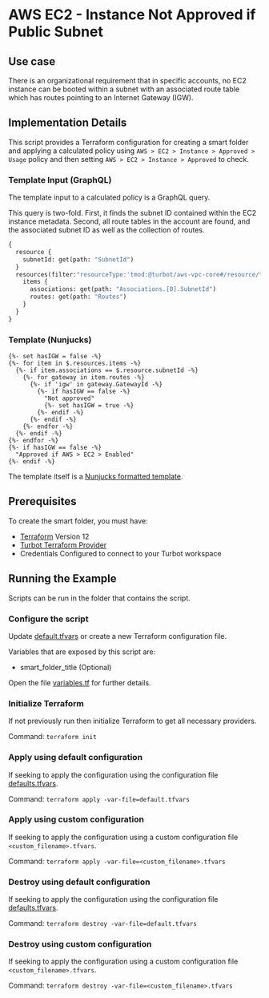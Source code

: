 # AWS EC2 - Instance Not Approved if Public Subnet

## Use case

There is an organizational requirement that in specific accounts, no EC2 instance can be booted within a subnet with 
an associated route table which has routes pointing to an Internet Gateway (IGW).

## Implementation Details

This script provides a Terraform configuration for creating a smart folder and applying a calculated policy using 
`AWS > EC2 > Instance > Approved > Usage` policy and then setting `AWS > EC2 > Instance > Approved` to check.

### Template Input (GraphQL)

The template input to a calculated policy is a GraphQL query.

This query is two-fold. First, it finds the subnet ID contained within the EC2 instance metadata. 
Second, all route tables in the account are found, and the associated subnet ID as well as the collection of routes.

```graphql
{
  resource {
    subnetId: get(path: "SubnetId")
  }
  resources(filter:"resourceType:'tmod:@turbot/aws-vpc-core#/resource/types/routeTable'") {
    items {
      associations: get(path: "Associations.[0].SubnetId")
      routes: get(path: "Routes")
    }
  }
}
```

### Template (Nunjucks)

```nunjucks
{%- set hasIGW = false -%}
{%- for item in $.resources.items -%}
  {%- if item.associations == $.resource.subnetId -%}
    {%- for gateway in item.routes -%}
      {%- if 'igw' in gateway.GatewayId -%}
        {%- if hasIGW == false -%}
          "Not approved"
          {%- set hasIGW = true -%}
        {%- endif -%}
      {%- endif -%}
    {%- endfor -%}
  {%- endif -%}
{%- endfor -%}
{%- if hasIGW == false -%}
  "Approved if AWS > EC2 > Enabled"
{%- endif -%}
```

The template itself is a [Nunjucks formatted template](https://mozilla.github.io/nunjucks/templating.html).

## Prerequisites

To create the smart folder, you must have:

- [Terraform](https://www.terraform.io) Version 12
- [Turbot Terraform Provider](https://turbot.com/v5/docs/reference/terraform)
- Credentials Configured to connect to your Turbot workspace

## Running the Example

Scripts can be run in the folder that contains the script.

### Configure the script

Update [default.tfvars](default.tfvars) or create a new Terraform configuration file.

Variables that are exposed by this script are:

- smart_folder_title (Optional)

Open the file [variables.tf](variables.tf) for further details.

### Initialize Terraform

If not previously run then initialize Terraform to get all necessary providers.

Command: `terraform init`

### Apply using default configuration

If seeking to apply the configuration using the configuration file [defaults.tfvars](defaults.tfvars).

Command: `terraform apply -var-file=default.tfvars`

### Apply using custom configuration

If seeking to apply the configuration using a custom configuration file `<custom_filename>.tfvars`.

Command: `terraform apply -var-file=<custom_filename>.tfvars`

### Destroy using default configuration

If seeking to apply the configuration using the configuration file [defaults.tfvars](defaults.tfvars).

Command: `terraform destroy -var-file=default.tfvars`

### Destroy using custom configuration

If seeking to apply the configuration using a custom configuration file `<custom_filename>.tfvars`.

Command: `terraform destroy -var-file=<custom_filename>.tfvars`

